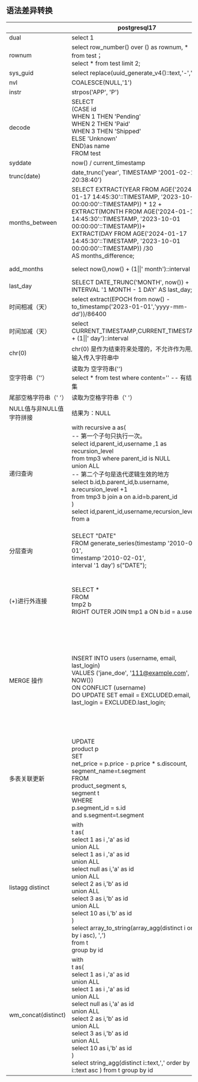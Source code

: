 ## 语法差异转换
|                          | postgresql17                                                 | oracle11                                                     |
| ------------------------ | ------------------------------------------------------------ | ------------------------------------------------------------ |
| dual                     | select 1                                                     | select 1 from DUAL                                           |
| rownum                   | select row_number() over () as rownum, * from test；<br/>select * from test limit 2; | SELECT rownum,a.* FROM test a;<br/>SELECT * FROM test  WHERE ROWNUM < =2 ; |
| sys_guid                 | select replace(uuid_generate_v4()::text,'-','')              | select sys_guid() from dual                                  |
| nvl                      | COALESCE(NULL,'1')                                           | NVL(NULL,'1')                                                |
| instr                    | strpos('APP', 'P')                                           | INSTR('APP', 'P',1,1)                                        |
| decode                   | SELECT<br/>    (CASE id<br/>      WHEN 1 THEN 'Pending'<br/>      WHEN 2 THEN 'Paid'<br/>      WHEN 3 THEN 'Shipped'<br/>      ELSE 'Unknown'<br/>    END)as name<br/>FROM test | SELECT<br/>  DECODE(id,1,'Pending',2,'Paid',3 ,'Shipped','Unknown')as name<br/>FROM test |
| syddate                  | now() / current_timestamp                                    | SYSDATE                                                      |
| trunc(date)              | date_trunc('year', TIMESTAMP '2001-02-16 20:38:40')          | TRUNC(sysdate)                                               |
| months_between           | SELECT EXTRACT(YEAR FROM AGE('2024-01-17 14:45:30'::TIMESTAMP, '2023-10-01 00:00:00'::TIMESTAMP)) * 12 +<br/>       EXTRACT(MONTH FROM AGE('2024-01-17 14:45:30'::TIMESTAMP, '2023-10-01 00:00:00'::TIMESTAMP))+<br/>       EXTRACT(DAY FROM AGE('2024-01-17 14:45:30'::TIMESTAMP, '2023-10-01 00:00:00'::TIMESTAMP)) /30<br/>       AS months_difference; | select MONTHS_BETWEEN(to_date('2024-01-17 14:45:30','yyyy-mm-dd hh24:mi:ss'),<br/>                      to_date('2023-10-01 00:00:00','yyyy-mm-dd hh24:mi:ss')) <br/>  from dual |
| add_months               | select now(),now() + (1\|\|' month')::interval               | select ADD_MONTHS(sysdate, 1) from dual                      |
| last_day                 | SELECT DATE_TRUNC('MONTH', now()) + <br/>       INTERVAL '1 MONTH - 1 DAY' AS last_day; | select LAST_DAY(trunc(sysdate)) from dual                    |
| 时间相减（天）           | select extract(EPOCH  from now() - to_timestamp('2023-01-01','yyyy-mm-dd'))/86400 | select sysdate - to_date('2023-01-01','yyyy-mm-dd') from dual |
| 时间加减（天）           | select CURRENT_TIMESTAMP,CURRENT_TIMESTAMP + (1\|\|' day')::interval | select sysdate+1 from dual                                   |
| chr(0)                   | chr(0) 是作为结束符来处理的，不允许作为用户输入传入字符串中  | chr(0)代表空字符                                             |
| 空字符串（''）           | 读取为 空字符串('')<br/>select * from test where content='' -- 有结果集 | 读取为 NULL<br/>select * from test where content='' -- 无结果集 |
| 尾部空格字符串（' '）    | 读取为空格字符串（' '）                                      | 读取为空格字符串（' '）                                      |
| NULL值与非NULL值字符拼接 | 结果为：NULL                                                 | 结果为：非NULL值                                             |
| 递归查询                 | with recursive a as(<br/>  -- 第一个子句只执行一次。<br/>  select id,parent_id,username ,1 as recursion_level <br/>      from tmp3 where parent_id is NULL<br/>  union ALL<br/>  -- 第二个子句是迭代逻辑生效的地方<br/>  select b.id,b.parent_id,b.username, a.recursion_level +1<br/>      from tmp3 b join a on a.id=b.parent_id<br/>)<br/>select id,parent_id,username,recursion_level from a | select id, parent_id ,level as recursion_level<br/>from tmp3  start with parent_id IS NULL<br/>  connect by prior id = parent_id |
| 分层查询                 | SELECT "DATE"<br/>  FROM generate_series(timestamp '2010-01-01',<br/>                       timestamp '2010-02-01',<br/>                       interval '1 day') s("DATE"); | SELECT to_date('2010-01-01','yyyy-mm-dd') + level - 1<br/>FROM dual<br/>CONNECT BY LEVEL <= to_date('2010-02-01','yyyy-mm-dd') - to_date('2010-01-01','yyyy-mm-dd') + 1; |
| (+)进行外连接            | SELECT *<br/>FROM<br/>   tmp2 b<br/>RIGHT OUTER JOIN tmp1 a ON b.id = a.user_id | SELECT *<br/>FROM<br/>  tmp1 a,<br/>  tmp2 b<br/>WHERE<br/>  b.id (+)= a.user_id |
| MERGE 操作               | INSERT INTO users (username, email, last_login)<br/>VALUES ('jane_doe', '111@example.com', NOW())<br/>ON CONFLICT (username)<br/>DO UPDATE SET email = EXCLUDED.email, last_login = EXCLUDED.last_login; | MERGE INTO users A<br/>USING (<br/>    SELECT 'jane_doe' AS username, '111@example.com' AS email, SYSDATE AS last_login<br/>    FROM dual<br/>) B<br/>ON (A.username = B.username)<br/>WHEN MATCHED THEN<br/>    UPDATE SET A.email = B.email, A.last_login = B.last_login<br/>WHEN NOT MATCHED THEN<br/>    INSERT (username, email, last_login)<br/>    VALUES (B.username, B.email, B.last_login); |
| 多表关联更新             | UPDATE <br/>    product p<br/>SET <br/>    net_price = p.price - p.price * s.discount,<br/>    segment_name=t.segment<br/>FROM <br/>    product_segment s,<br/>    segment t<br/>WHERE <br/>    p.segment_id = s.id<br/>    and s.segment=t.segment | UPDATE product p<br/>SET (net_price, segment_name)= <br/>     (select t.segment, p.price - p.price * s.discount<br/>           from product_segment s, segment t <br/>           where s.segment=t.segment and p.segment_id = s.id)<br/>WHERE EXISTS(select 1<br/>           from product_segment s, segment t <br/>           where s.segment=t.segment and p.segment_id = s.id) |
| listagg distinct         | with<br/>t as(<br/>select 1 as i ,'a' as id<br/>union ALL<br/>select 1 as i ,'a' as id<br/>union ALL<br/>select null as i,'a' as id<br/>union ALL<br/>select 2 as i,'b' as id<br/>union ALL<br/>select 3 as i,'b' as id<br/>union ALL<br/>select 10 as i,'b' as id<br/>)<br/>select array_to_string(array_agg(distinct i order by i asc), ',')<br/>from t  <br/>group by id | with<br/>t as(<br/>select 1 as i ,'a' as id from dual<br/>union ALL<br/>select 1 as i ,'a' as id from dual<br/>union ALL<br/>select null as i,'a' as id from dual<br/>union ALL<br/>select 2 as i,'b' as id from dual<br/>union ALL<br/>select 3 as i,'b' as id from dual<br/>union ALL<br/>select 10 as i,'b' as id from dual<br/>)<br/>select listagg(i,',') within group (order by i asc) <br/>from (select distinct * from t) group by id |
| wm_concat(distinct)      | with<br/>t as(<br/>select 1 as i ,'a' as id<br/>union ALL<br/>select 1 as i ,'a' as id<br/>union ALL<br/>select null as i,'a' as id<br/>union ALL<br/>select 2 as i,'b' as id<br/>union ALL<br/>select 3 as i,'b' as id<br/>union ALL<br/>select 10 as i,'b' as id<br/>)<br/>select string_agg(distinct i::text,',' order by i::text asc )  from t  group by id | with<br/>t as(<br/>select 1 as i ,'a' as id from dual<br/>union ALL<br/>select 1 as i ,'a' as id from dual<br/>union ALL<br/>select null as i,'a' as id from dual<br/>union ALL<br/>select 2 as i,'b' as id from dual<br/>union ALL<br/>select 3 as i,'b' as id from dual<br/>union ALL<br/>select 10 as i,'b' as id from dual<br/>)<br/>select wm_concat(distinct i) <br/>from t group by id |
